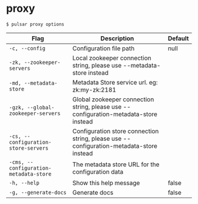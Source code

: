 # proxy



```shell
$ pulsar proxy options
```

|Flag|Description|Default|
|---|---|---|
| `-c, --config` | Configuration file path|null|
| `-zk, --zookeeper-servers` | Local zookeeper connection string, please use --metadata-store instead||
| `-md, --metadata-store` | Metadata Store service url. eg: zk:my-zk:2181||
| `-gzk, --global-zookeeper-servers` | Global zookeeper connection string, please use --configuration-metadata-store instead||
| `-cs, --configuration-store-servers` | Configuration store connection string, please use --configuration-metadata-store instead||
| `-cms, --configuration-metadata-store` | The metadata store URL for the configuration data||
| `-h, --help` | Show this help message|false|
| `-g, --generate-docs` | Generate docs|false|

